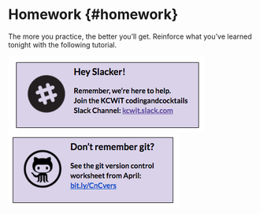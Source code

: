 # Homework {#homework}

The more you practice, the better you’ll get.  Reinforce what you’ve learned tonight with the following tutorial.

[![](../images/30.png)](http://kcwit.slack.com) [![](../images/31.png)](http://bit.ly/CnCvers)